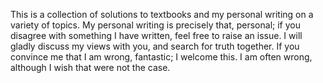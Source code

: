 This is a collection of solutions to textbooks and my personal writing on a variety of topics.
My personal writing is precisely that, personal; if you disagree with something I have written, feel free to raise an issue. I will gladly discuss my views with you, and search for truth together. If you convince me that I am wrong, fantastic; I welcome this. I am often wrong, although I wish that were not the case. 
